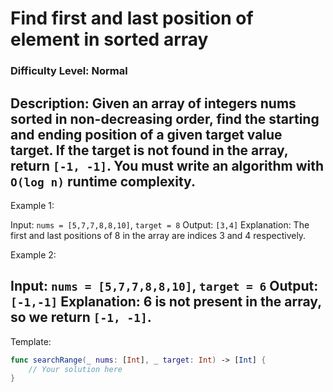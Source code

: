 # Find first and last position of element in sorted array
### Difficulty Level: Normal

Description:
Given an array of integers nums sorted in non-decreasing order, find the starting and ending position of a given target value target.
If the target is not found in the array, return `[-1, -1]`. You must write an algorithm with `O(log n)` runtime complexity.
---
Example 1:

Input: `nums = [5,7,7,8,8,10]`, `target = 8`
Output: `[3,4]`
Explanation: The first and last positions of 8 in the array are indices 3 and 4 respectively.

Example 2:

Input: `nums = [5,7,7,8,8,10]`, `target = 6`
Output: `[-1,-1]`
Explanation: 6 is not present in the array, so we return `[-1, -1]`.
---
Template:
```swift
func searchRange(_ nums: [Int], _ target: Int) -> [Int] {
    // Your solution here
}
```